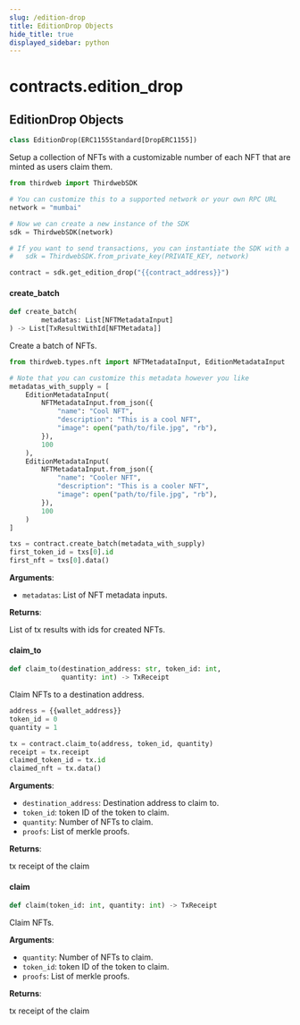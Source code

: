 ```yaml
---
slug: /edition-drop
title: EditionDrop Objects
hide_title: true
displayed_sidebar: python
---
```


<a id="contracts.edition_drop"></a>

# contracts.edition_drop

<a id="contracts.edition_drop.EditionDrop"></a>

## EditionDrop Objects

```python
class EditionDrop(ERC1155Standard[DropERC1155])
```

Setup a collection of NFTs with a customizable number of each NFT that are minted as users claim them.

```python
from thirdweb import ThirdwebSDK

# You can customize this to a supported network or your own RPC URL
network = "mumbai"

# Now we can create a new instance of the SDK
sdk = ThirdwebSDK(network)

# If you want to send transactions, you can instantiate the SDK with a private key instead:
#   sdk = ThirdwebSDK.from_private_key(PRIVATE_KEY, network)

contract = sdk.get_edition_drop("{{contract_address}}")
```

<a id="contracts.edition_drop.EditionDrop.create_batch"></a>

#### create_batch

```python
def create_batch(
        metadatas: List[NFTMetadataInput]
) -> List[TxResultWithId[NFTMetadata]]
```

Create a batch of NFTs.

```python
from thirdweb.types.nft import NFTMetadataInput, EditionMetadataInput

# Note that you can customize this metadata however you like
metadatas_with_supply = [
    EditionMetadataInput(
        NFTMetadataInput.from_json({
            "name": "Cool NFT",
            "description": "This is a cool NFT",
            "image": open("path/to/file.jpg", "rb"),
        }),
        100
    ),
    EditionMetadataInput(
        NFTMetadataInput.from_json({
            "name": "Cooler NFT",
            "description": "This is a cooler NFT",
            "image": open("path/to/file.jpg", "rb"),
        }),
        100
    )
]

txs = contract.create_batch(metadata_with_supply)
first_token_id = txs[0].id
first_nft = txs[0].data()
```

**Arguments**:

- `metadatas`: List of NFT metadata inputs.

**Returns**:

List of tx results with ids for created NFTs.

<a id="contracts.edition_drop.EditionDrop.claim_to"></a>

#### claim_to

```python
def claim_to(destination_address: str, token_id: int,
             quantity: int) -> TxReceipt
```

Claim NFTs to a destination address.

```python
address = {{wallet_address}}
token_id = 0
quantity = 1

tx = contract.claim_to(address, token_id, quantity)
receipt = tx.receipt
claimed_token_id = tx.id
claimed_nft = tx.data()
```

**Arguments**:

- `destination_address`: Destination address to claim to.
- `token_id`: token ID of the token to claim.
- `quantity`: Number of NFTs to claim.
- `proofs`: List of merkle proofs.

**Returns**:

tx receipt of the claim

<a id="contracts.edition_drop.EditionDrop.claim"></a>

#### claim

```python
def claim(token_id: int, quantity: int) -> TxReceipt
```

Claim NFTs.

**Arguments**:

- `quantity`: Number of NFTs to claim.
- `token_id`: token ID of the token to claim.
- `proofs`: List of merkle proofs.

**Returns**:

tx receipt of the claim
